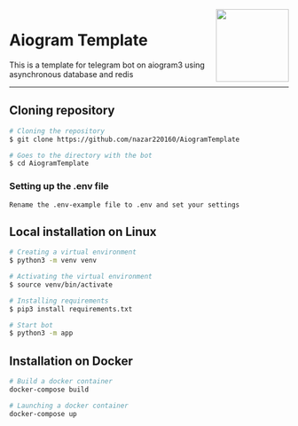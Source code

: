 <img src="https://cdn4.iconfinder.com/data/icons/social-media-and-logos-12/32/Logo_telegram_Airplane_Air_plane_paper_airplane-33-256.png" align="right" width="131" />

# Aiogram Template

This is a template for telegram bot on aiogram3 using asynchronous database and redis<hr/>

## Cloning repository
```sh
# Cloning the repository
$ git clone https://github.com/nazar220160/AiogramTemplate

# Goes to the directory with the bot
$ cd AiogramTemplate
```

### Setting up the .env file
```
Rename the .env-example file to .env and set your settings
```

## Local installation on Linux

```sh
# Creating a virtual environment
$ python3 -m venv venv

# Activating the virtual environment
$ source venv/bin/activate

# Installing requirements
$ pip3 install requirements.txt

# Start bot
$ python3 -m app
```

## Installation on Docker

```bash
# Build a docker container
docker-compose build

# Launching a docker container
docker-compose up
```
